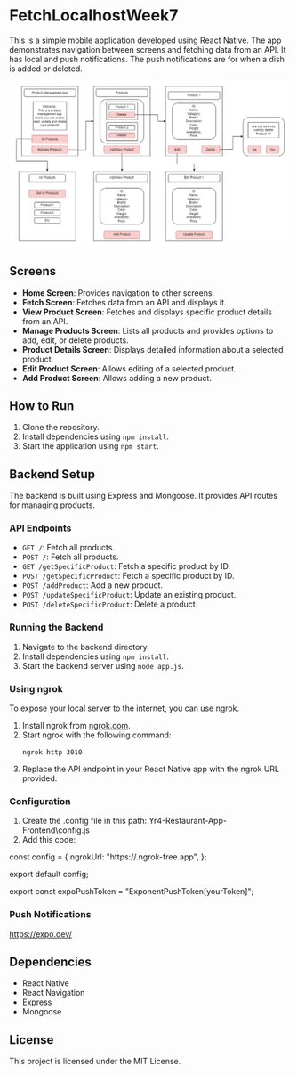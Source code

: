 # FetchLocalhostWeek7

This is a simple mobile application developed using React Native. The app demonstrates navigation between screens and fetching data from an API.
It has local and push notifications. The push notifications are for when a dish is added or deleted.

![App Screenshot](assets/Product%20Management%20App%20Diagram.png)

## Screens

- **Home Screen**: Provides navigation to other screens.
- **Fetch Screen**: Fetches data from an API and displays it.
- **View Product Screen**: Fetches and displays specific product details from an API.
- **Manage Products Screen**: Lists all products and provides options to add, edit, or delete products.
- **Product Details Screen**: Displays detailed information about a selected product.
- **Edit Product Screen**: Allows editing of a selected product.
- **Add Product Screen**: Allows adding a new product.

## How to Run

1. Clone the repository.
2. Install dependencies using `npm install`.
3. Start the application using `npm start`.

## Backend Setup

The backend is built using Express and Mongoose. It provides API routes for managing products.

### API Endpoints

- `GET /`: Fetch all products.
- `POST /`: Fetch all products.
- `GET /getSpecificProduct`: Fetch a specific product by ID.
- `POST /getSpecificProduct`: Fetch a specific product by ID.
- `POST /addProduct`: Add a new product.
- `POST /updateSpecificProduct`: Update an existing product.
- `POST /deleteSpecificProduct`: Delete a product.

### Running the Backend

1. Navigate to the backend directory.
2. Install dependencies using `npm install`.
3. Start the backend server using `node app.js`.

### Using ngrok

To expose your local server to the internet, you can use ngrok.

1. Install ngrok from [ngrok.com](https://ngrok.com/).
2. Start ngrok with the following command:
   ```
   ngrok http 3010
   ```
3. Replace the API endpoint in your React Native app with the ngrok URL provided.

### Configuration

1. Create the .config file in this path: Yr4-Restaurant-App-Frontend\config.js
2. Add this code:

const config = {
ngrokUrl: "https://<your-ngrok>.ngrok-free.app",
};

export default config;

export const expoPushToken = "ExponentPushToken[yourToken]";

### Push Notifications

https://expo.dev/

## Dependencies

- React Native
- React Navigation
- Express
- Mongoose

## License

This project is licensed under the MIT License.
